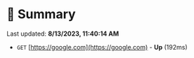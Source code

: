 # 📖 Summary
Last updated: **8/13/2023, 11:40:14 AM**

- `GET` [https://google.com](https://google.com) - **Up** (192ms)
